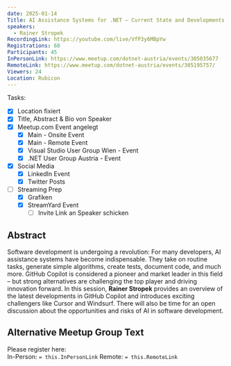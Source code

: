 ```yaml
---
date: 2025-01-14
Title: AI Assistance Systems for .NET – Current State and Developments
speakers:
  - Rainer Stropek
RecordingLink: https://youtube.com/live/VfP3y6MBpYw
Registrations: 68
Participants: 45
InPersonLink: https://www.meetup.com/dotnet-austria/events/305035677
RemoteLink: https://www.meetup.com/dotnet-austria/events/305195757/
Viewers: 24
Location: Rubicon
---
```

Tasks:
- [x] Location fixiert
- [x] Title, Abstract & Bio von Speaker
- [x] Meetup.com Event angelegt
	- [x] Main - Onsite Event
	- [x] Main - Remote Event
	- [x] Visual Studio User Group Wien - Event
	- [x] .NET User Group Austria - Event
- [x] Social Media
	- [x] LinkedIn Event
	- [x] Twitter Posts
- [ ] Streaming Prep
	- [x] Grafiken
	- [x] StreamYard Event
		- [ ] Invite Link an Speaker schicken

## Abstract

Software development is undergoing a revolution: For many developers, AI assistance systems have become indispensable. They take on routine tasks, generate simple algorithms, create tests, document code, and much more. GitHub Copilot is considered a pioneer and market leader in this field – but strong alternatives are challenging the top player and driving innovation forward. In this session, **Rainer Stropek** provides an overview of the latest developments in GitHub Copilot and introduces exciting challengers like Cursor and Windsurf. There will also be time for an open discussion about the opportunities and risks of AI in software development.



## Alternative Meetup Group Text

Please register here:  
In-Person: `= this.InPersonLink`
Remote: `= this.RemoteLink`